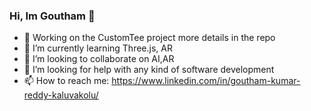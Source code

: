 ### Hi, Im Goutham 👋

- 🔭 Working on the CustomTee project more details in the repo
- 🌱 I’m currently learning Three.js, AR
- 👯 I’m looking to collaborate on AI,AR
- 🤔 I’m looking for help with any kind of software development
- 📫 How to reach me: https://www.linkedin.com/in/goutham-kumar-reddy-kaluvakolu/

<!--
**goutham-kaluvakolu/goutham-kaluvakolu** is a ✨ _special_ ✨ repository because its `README.md` (this file) appears on your GitHub profile.

Here are some ideas to get you started:

- 🔭 Working on the CustomTee project more details in the repo
- 🌱 I’m currently Three.js, AR
- 👯 I’m looking to collaborate on AR
- 🤔 I’m looking for help with any kind of software development
- 📫 How to reach me: https://www.linkedin.com/in/goutham-kumar-reddy-kaluvakolu/
-->
